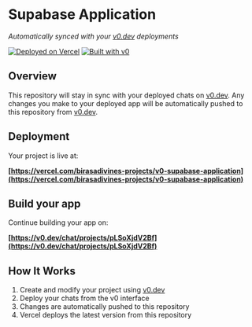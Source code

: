 # Supabase Application

*Automatically synced with your [v0.dev](https://v0.dev) deployments*

[![Deployed on Vercel](https://img.shields.io/badge/Deployed%20on-Vercel-black?style=for-the-badge&logo=vercel)](https://vercel.com/birasadivines-projects/v0-supabase-application)
[![Built with v0](https://img.shields.io/badge/Built%20with-v0.dev-black?style=for-the-badge)](https://v0.dev/chat/projects/pLSoXjdV2Bf)

## Overview

This repository will stay in sync with your deployed chats on [v0.dev](https://v0.dev).
Any changes you make to your deployed app will be automatically pushed to this repository from [v0.dev](https://v0.dev).

## Deployment

Your project is live at:

**[https://vercel.com/birasadivines-projects/v0-supabase-application](https://vercel.com/birasadivines-projects/v0-supabase-application)**

## Build your app

Continue building your app on:

**[https://v0.dev/chat/projects/pLSoXjdV2Bf](https://v0.dev/chat/projects/pLSoXjdV2Bf)**

## How It Works

1. Create and modify your project using [v0.dev](https://v0.dev)
2. Deploy your chats from the v0 interface
3. Changes are automatically pushed to this repository
4. Vercel deploys the latest version from this repository
